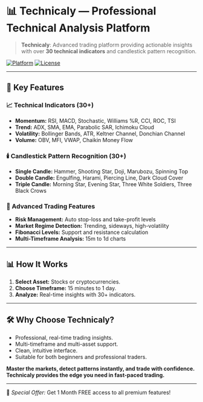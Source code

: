 # 📊 Technicaly — Professional Technical Analysis Platform

> **Technicaly**: Advanced trading platform providing actionable insights with over **30 technical indicators** and candlestick pattern recognition.

[![Platform](https://img.shields.io/badge/Platform-Web-blue)](https://technicaly.ai)  [![License](https://img.shields.io/badge/License-Proprietary-orange)]()

---

## 🚀 Key Features

### 📈 Technical Indicators (30+)

* **Momentum:** RSI, MACD, Stochastic, Williams %R, CCI, ROC, TSI
* **Trend:** ADX, SMA, EMA, Parabolic SAR, Ichimoku Cloud
* **Volatility:** Bollinger Bands, ATR, Keltner Channel, Donchian Channel
* **Volume:** OBV, MFI, VWAP, Chaikin Money Flow

### 🕯️ Candlestick Pattern Recognition (30+)

* **Single Candle:** Hammer, Shooting Star, Doji, Marubozu, Spinning Top
* **Double Candle:** Engulfing, Harami, Piercing Line, Dark Cloud Cover
* **Triple Candle:** Morning Star, Evening Star, Three White Soldiers, Three Black Crows

### 🎯 Advanced Trading Features

* **Risk Management:** Auto stop-loss and take-profit levels
* **Market Regime Detection:** Trending, sideways, high-volatility
* **Fibonacci Levels:** Support and resistance calculation
* **Multi-Timeframe Analysis:** 15m to 1d charts

---

## 📊 How It Works

1. **Select Asset:** Stocks or cryptocurrencies.
2. **Choose Timeframe:** 15 minutes to 1 day.
3. **Analyze:** Real-time insights with 30+ indicators.

---

## 🛠️ Why Choose Technicaly?

* Professional, real-time trading insights.
* Multi-timeframe and multi-asset support.
* Clean, intuitive interface.
* Suitable for both beginners and professional traders.

**Master the markets, detect patterns instantly, and trade with confidence. Technicaly provides the edge you need in fast-paced trading.**

---

🎁 *Special Offer:* Get 1 Month FREE access to all premium features!
